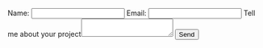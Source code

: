 <form action="https://formspree.io/gabrielperales@gmail.com"
      method="POST">
    <label class="input-group">Name:
      <input type="text" name="name">
    </label>
    <label class="input-group">
      Email: <input type="email" name="email">
    </label>
    <label class="input-group">Tell me about your project<textarea type="text" name="message"></textarea>
    </label>
    <input type="hidden" name="_subject" value="Contact" />
    <input class="button" type="submit" value="Send">
</form>
